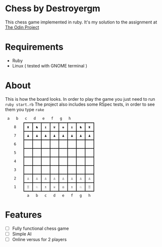 # Chess by Destroyergm
This chess game implemented in ruby. It's my solution to the assignment at [The Odin Project](http://www.theodinproject.com/ruby-programming/ruby-final-project)
# Requirements
 - Ruby
 - Linux ( tested with GNOME terminal )

# About
This is how the board looks. In order to play the game you just need to run `ruby start.rb`
The project also includes some RSpec tests, in order to see them you type `rake`
```
 a   b   c   d   e   f   g   h
		┏━━━┳━━━┳━━━┳━━━┳━━━┳━━━┳━━━┳━━━┓
	8	┃ ♜ ┃ ♞ ┃ ♝ ┃ ♛ ┃ ♚ ┃ ♝ ┃ ♞ ┃ ♜ ┃
		┣━━━╋━━━╋━━━╋━━━╋━━━╋━━━╋━━━╋━━━┫
	7	┃ ♟ ┃ ♟ ┃ ♟ ┃ ♟ ┃ ♟ ┃ ♟ ┃ ♟ ┃ ♟ ┃
		┣━━━╋━━━╋━━━╋━━━╋━━━╋━━━╋━━━╋━━━┫
	6	┃   ┃   ┃   ┃   ┃   ┃   ┃   ┃   ┃
		┣━━━╋━━━╋━━━╋━━━╋━━━╋━━━╋━━━╋━━━┫
	5	┃   ┃   ┃   ┃   ┃   ┃   ┃   ┃   ┃
		┣━━━╋━━━╋━━━╋━━━╋━━━╋━━━╋━━━╋━━━┫
	4	┃   ┃   ┃   ┃   ┃   ┃   ┃   ┃   ┃
		┣━━━╋━━━╋━━━╋━━━╋━━━╋━━━╋━━━╋━━━┫
	3	┃   ┃   ┃   ┃   ┃   ┃   ┃   ┃   ┃
		┣━━━╋━━━╋━━━╋━━━╋━━━╋━━━╋━━━╋━━━┫
	2	┃ ♙ ┃ ♙ ┃ ♙ ┃ ♙ ┃ ♙ ┃ ♙ ┃ ♙ ┃ ♙ ┃
		┣━━━╋━━━╋━━━╋━━━╋━━━╋━━━╋━━━╋━━━┫
	1	┃ ♖ ┃ ♘ ┃ ♗ ┃ ♕ ┃ ♔ ┃ ♗ ┃ ♘ ┃ ♖ ┃
		┗━━━┻━━━┻━━━┻━━━┻━━━┻━━━┻━━━┻━━━┛
		  a   b   c   d   e   f   g   h

```
# Features
- [ ]  Fully functional chess game
- [ ]  Simple AI
- [ ]  Online versus for 2 players

